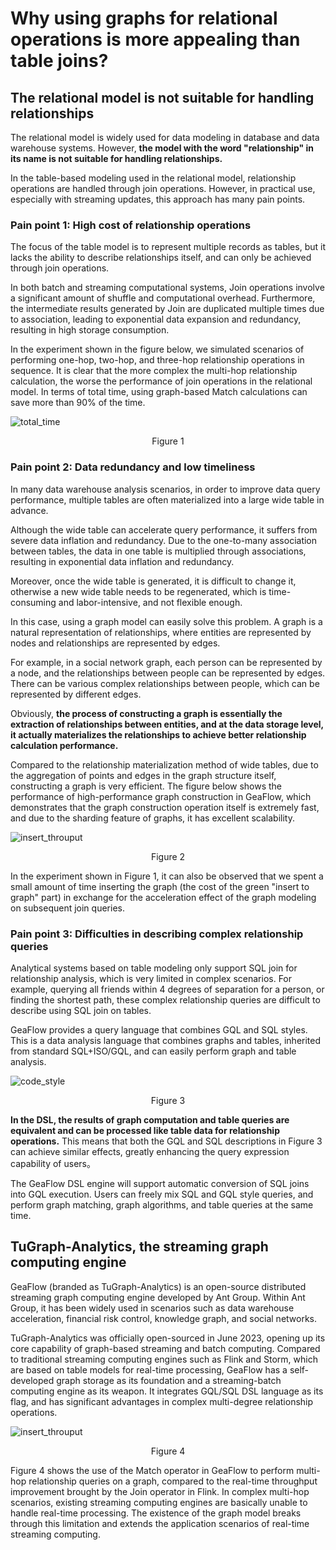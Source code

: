 # Why using graphs for relational operations is more appealing than table joins?

## The relational model is not suitable for handling relationships

The relational model is widely used for data modeling in database and data warehouse systems. However, **the model with the word "relationship" in its name is not suitable for handling relationships.**

In the table-based modeling used in the relational model, relationship operations are handled through join operations. However, in practical use, especially with streaming updates, this approach has many pain points.

### Pain point 1: High cost of relationship operations

The focus of the table model is to represent multiple records as tables, but it lacks the ability to describe relationships itself, and can only be achieved through join operations.

In both batch and streaming computational systems, Join operations involve a significant amount of shuffle and computational overhead. Furthermore, the intermediate results generated by Join are duplicated multiple times due to association, leading to exponential data expansion and redundancy, resulting in high storage consumption.

In the experiment shown in the figure below, we simulated scenarios of performing one-hop, two-hop, and three-hop relationship operations in sequence. It is clear that the more complex the multi-hop relationship calculation, the worse the performance of join operations in the relational model. In terms of total time, using graph-based Match calculations can save more than 90% of the time.

![total_time](../../static/img/vs_join_total_time_en.jpg)
<center>Figure 1</center>

### Pain point 2: Data redundancy and low timeliness

In many data warehouse analysis scenarios, in order to improve data query performance, multiple tables are often materialized into a large wide table in advance. 

Although the wide table can accelerate query performance, it suffers from severe data inflation and redundancy. Due to the one-to-many association between tables, the data in one table is multiplied through associations, resulting in exponential data inflation and redundancy. 

Moreover, once the wide table is generated, it is difficult to change it, otherwise a new wide table needs to be regenerated, which is time-consuming and labor-intensive, and not flexible enough. 

In this case, using a graph model can easily solve this problem. A graph is a natural representation of relationships, where entities are represented by nodes and relationships are represented by edges. 

For example, in a social network graph, each person can be represented by a node, and the relationships between people can be represented by edges. There can be various complex relationships between people, which can be represented by different edges. 

Obviously, **the process of constructing a graph is essentially the extraction of relationships between entities, and at the data storage level, it actually materializes the relationships to achieve better relationship calculation performance.**

Compared to the relationship materialization method of wide tables, due to the aggregation of points and edges in the graph structure itself, constructing a graph is very efficient. The figure below shows the performance of high-performance graph construction in GeaFlow, which demonstrates that the graph construction operation itself is extremely fast, and due to the sharding feature of graphs, it has excellent scalability.

![insert_throuput](../../static/img/insert_throuput_en.jpg)
<center>Figure 2</center>

In the experiment shown in Figure 1, it can also be observed that we spent a small amount of time inserting the graph (the cost of the green "insert to graph" part) in exchange for the acceleration effect of the graph modeling on subsequent join queries.

### Pain point 3: Difficulties in describing complex relationship queries

Analytical systems based on table modeling only support SQL join for relationship analysis, which is very limited in complex scenarios. For example, querying all friends within 4 degrees of separation for a person, or finding the shortest path, these complex relationship queries are difficult to describe using SQL join on tables. 

GeaFlow provides a query language that combines GQL and SQL styles. This is a data analysis language that combines graphs and tables, inherited from standard SQL+ISO/GQL, and can easily perform graph and table analysis.

![code_style](../../static/img/code_style.jpg)
<center>Figure 3</center>

**In the DSL, the results of graph computation and table queries are equivalent and can be processed like table data for relationship operations.** This means that both the GQL and SQL descriptions in Figure 3 can achieve similar effects, greatly enhancing the query expression capability of users。

The GeaFlow DSL engine will support automatic conversion of SQL joins into GQL execution. Users can freely mix SQL and GQL style queries, and perform graph matching, graph algorithms, and table queries at the same time.

## TuGraph-Analytics, the streaming graph computing engine

GeaFlow (branded as TuGraph-Analytics) is an open-source distributed streaming graph computing engine developed by Ant Group. Within Ant Group, it has been widely used in scenarios such as data warehouse acceleration, financial risk control, knowledge graph, and social networks. 

TuGraph-Analytics was officially open-sourced in June 2023, opening up its core capability of graph-based streaming and batch computing. Compared to traditional streaming computing engines such as Flink and Storm, which are based on table models for real-time processing, GeaFlow has a self-developed graph storage as its foundation and a streaming-batch computing engine as its weapon. It integrates GQL/SQL DSL language as its flag, and has significant advantages in complex multi-degree relationship operations.

![insert_throuput](../../static/img/query_throuput_en.jpg)
<center>Figure 4</center>

Figure 4 shows the use of the Match operator in GeaFlow to perform multi-hop relationship queries on a graph, compared to the real-time throughput improvement brought by the Join operator in Flink. In complex multi-hop scenarios, existing streaming computing engines are basically unable to handle real-time processing. The existence of the graph model breaks through this limitation and extends the application scenarios of real-time streaming computing.